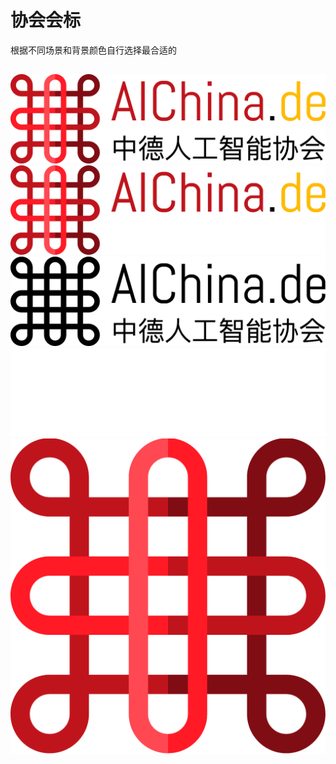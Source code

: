 # 协会会标

根据不同场景和背景颜色自行选择最合适的

##
![var1](logo-color-black.png)
![var2](logo-color-white.png)
![var3](logo-monotone-black.png)
![var4](logo-monotone-white.png)
![var4](logo-color-notext.png)